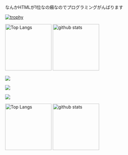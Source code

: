 なんかHTMLが1位なの癪なのでプログラミングがんばります

[![trophy](https://github-profile-trophy.vercel.app/?username=Shiryu-Toujima-1f10210346&theme=onedark&column=7
)](https://github.com/ryo-ma/github-profile-trophy)

<p align="left"> 
  <img alt="Top Langs" height="150px" src="https://github-readme-stats.vercel.app/api/top-langs/?username=Shiryu-Toujima-1f10210346&layout=compact&show_icons=true&theme=onedark" />
  <img alt="github stats" height="150px" src="https://github-readme-stats.vercel.app/api?username=Shiryu-Toujima-1f10210346&theme=onedark&show_icons=ture" />
</p>

![](http://github-profile-summary-cards.vercel.app/api/cards/profile-details?username=Shiryu-Toujima-1f10210346&theme=slateorange)

![](http://github-profile-summary-cards.vercel.app/api/cards/stats?username=Shiryu-Toujima-1f10210346&theme=slateorange)

![](http://github-profile-summary-cards.vercel.app/api/cards/productive-time?username=Shiryu-Toujima-1f10210346&theme=slateorange&utcOffset=8)

<p align="left"> 
  <img alt="Top Langs" height="150px" src="http://github-profile-summary-cards.vercel.app/api/cards/stats?username=Shiryu-Toujima-1f10210346&theme=slateorange&layout=compact&show_icons=true&theme=onedark" />
  <img alt="github stats" height="150px" src="http://github-profile-summary-cards.vercel.app/api/cards/productive-time?username=Shiryu-Toujima-1f10210346&theme=slateorange&utcOffset=8&theme=onedark&show_icons=ture" />
</p>
